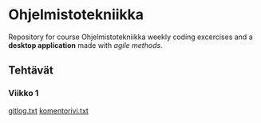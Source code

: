 # Ohjelmistotekniikka

Repository for course Ohjelmistotekniikka weekly coding excercises and a **desktop application** made with *agile methods*.

## Tehtävät

### Viikko 1

[gitlog.txt](https://github.com/JuhoSiitonen/ot-harjoitustyo/blob/master/laskarit/viikko1/gitlog.txt)
[komentorivi.txt](https://github.com/JuhoSiitonen/ot-harjoitustyo/blob/master/laskarit/viikko1/komentorivi.txt)
